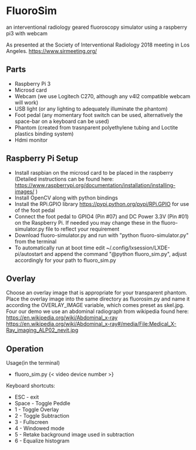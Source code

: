 # FluoroSim
an interventional radiology geared fluoroscopy simulator using a raspberry pi3 with webcam

As presented at the Society of Interventional Radiology 2018 meeting in Los Angeles. 
https://www.sirmeeting.org/

## Parts
* Raspberry Pi 3
* Microsd card
* Webcam (we use Logitech C270, although any v4l2 compatible webcam will work)
* USB light (or any lighting to adequately illuminate the phantom) 
* Foot pedal (any momentary foot switch can be used, alternatively the space-bar on a keyboard can be used)
* Phantom (created from trasnparent polyethylene tubing and Loctite plastics binding system)
* Hdmi monitor 

## Raspberry Pi Setup
* Install raspbian on the microsd card to be placed in the raspberry (Detailed instructions can be found here: https://www.raspberrypi.org/documentation/installation/installing-images/ )
* Install OpenCV along with python bindings
* Install the RPi.GPIO library https://pypi.python.org/pypi/RPi.GPIO for use of the foot pedal
* Connect the foot pedal to GPIO4 (Pin #07) and DC Power 3.3V (Pin #01) on the Raspberry Pi. If needed you may change these in the fluoro-simulator.py file to reflect your requirement 
* Download fluoro-simulator.py and run with "python fluoro-simulator.py" from the terminal
* To automatically run at boot time edit ~/.config/lxsession/LXDE-pi/autostart and append the command "@python fluoro_sim.py", adjust accordingly for your path to fluoro_sim.py

## Overlay
Choose an overlay image that is appropriate for your transparent phantom. Place the overlay image into the same directory as fluorosim.py and name it according the OVERLAY_IMAGE variable, which comes preset as skel.jpg. Four our demo we use an abdominal radiograph from wikipedia found here: https://en.wikipedia.org/wiki/Abdominal_x-ray
https://en.wikipedia.org/wiki/Abdominal_x-ray#/media/File:Medical_X-Ray_imaging_ALP02_nevit.jpg

## Operation
Usage(in the terminal)
* fluoro_sim.py {< video device number >}

Keyboard shortcuts:
* ESC - exit
* Space - Toggle Peddle
* 1 - Toggle Overlay
* 2 - Toggle Subtraction
* 3 - Fullscreen
* 4 - Windowed mode
* 5 - Retake background image used in subtraction
* 6 - Equalize histogram




